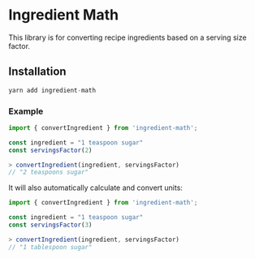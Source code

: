# Ingredient Math

This library is for converting recipe ingredients based on a serving size factor.

## Installation
```js
yarn add ingredient-math
```

### Example
```js
import { convertIngredient } from 'ingredient-math';

const ingredient = "1 teaspoon sugar"
const servingsFactor(2)

> convertIngredient(ingredient, servingsFactor)
// "2 teaspoons sugar"
```

It will also automatically calculate and convert units: 
```js
import { convertIngredient } from 'ingredient-math';

const ingredient = "1 teaspoon sugar"
const servingsFactor(3)

> convertIngredient(ingredient, servingsFactor)
// "1 tablespoon sugar"
```


